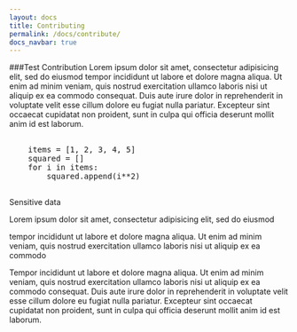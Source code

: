 ```yaml
---
layout: docs
title: Contributing
permalink: /docs/contribute/
docs_navbar: true
---
```


###Test Contribution
Lorem ipsum dolor sit amet, consectetur adipisicing elit, sed do eiusmod
tempor incididunt ut labore et dolore magna aliqua. Ut enim ad minim veniam,
quis nostrud exercitation ullamco laboris nisi ut aliquip ex ea commodo
consequat. Duis aute irure dolor in reprehenderit in voluptate velit esse
cillum dolore eu fugiat nulla pariatur. Excepteur sint occaecat cupidatat non proident, sunt in culpa qui officia deserunt mollit anim id est laborum.

<pre class="code-snippet">

    items = [1, 2, 3, 4, 5]
    squared = []
    for i in items:
        squared.append(i**2)
          
</pre>

<div class="alert alert-warning">
 <span class="glyphicon glyphicon-info-sign" aria-hidden="true"></span> Sensitive data
<p>Lorem ipsum dolor sit amet, consectetur adipisicing elit, sed do eiusmod</p>
<p>tempor incididunt ut labore et dolore magna aliqua. Ut enim ad minim veniam,
quis nostrud exercitation ullamco laboris nisi ut aliquip ex ea commodo</p>
</div>

Tempor incididunt ut labore et dolore magna aliqua. Ut enim ad minim veniam,
quis nostrud exercitation ullamco laboris nisi ut aliquip ex ea commodo
consequat. Duis aute irure dolor in reprehenderit in voluptate velit esse
cillum dolore eu fugiat nulla pariatur. Excepteur sint occaecat cupidatat non
proident, sunt in culpa qui officia deserunt mollit anim id est laborum.
